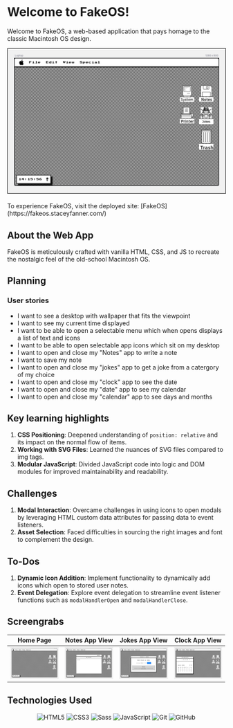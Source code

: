 # Welcome to FakeOS!

Welcome to FakeOS, a web-based application that pays homage to the classic Macintosh OS design.

<div align="center">

  <img src="./brief/screengrabs/homepage.png" alt="Homepage Screenshot" style="border: 1px solid black">

</div>
 
 <br>
To experience FakeOS, visit the deployed site: [FakeOS](https://fakeos.staceyfanner.com/)

## About the Web App

FakeOS is meticulously crafted with vanilla HTML, CSS, and JS to recreate the nostalgic feel of the old-school Macintosh OS.

## Planning

### User stories

- I want to see a desktop with wallpaper that fits the viewpoint
- I want to see my current time displayed
- I want to be able to open a selectable menu which when opens displays a list of text and icons
- I want to be able to open selectable app icons which sit on my desktop
- I want to open and close my "Notes" app to write a note
- I want to save my note
- I want to open and close my "jokes" app to get a joke from a catergory of my choice
- I want to open and close my "clock" app to see the date
- I want to open and close my "date" app to see my calendar
- I want to open and close my "calendar" app to see days and months

## Key learning highlights

1. **CSS Positioning**: Deepened understanding of `position: relative` and its impact on the normal flow of items.
2. **Working with SVG Files**: Learned the nuances of SVG files compared to img tags.
3. **Modular JavaScript**: Divided JavaScript code into logic and DOM modules for improved maintainability and readability.

## Challenges

1. **Modal Interaction**: Overcame challenges in using icons to open modals by leveraging HTML custom data attributes for passing data to event listeners.
2. **Asset Selection**: Faced difficulties in sourcing the right images and font to complement the design.

## To-Dos

1. **Dynamic Icon Addition**: Implement functionality to dynamically add icons which open to stored user notes.
2. **Event Delegation**: Explore event delegation to streamline event listener functions such as `modalHandlerOpen` and `modalHandlerClose`.

## Screengrabs

| Home Page                                                     | Notes App View                                                | Jokes App View                                                | Clock App View                                                        |
| ------------------------------------------------------------- | ------------------------------------------------------------- | ------------------------------------------------------------- | --------------------------------------------------------------------- |
| <img src="./brief/screengrabs/homepage.png" title="homepage"> | <img src="./brief/screengrabs/notes.png" title="Notes app" /> | <img src="./brief/screengrabs/chuck.png" title="Jokes app" /> | <img src="./brief/screengrabs/clock.png" title="Find a nanny page" /> |

## Technologies Used

<div align="center">

![HTML5](https://img.shields.io/badge/-HTML5-05122A?style=flat&logo=html5)
![CSS3](https://img.shields.io/badge/-CSS3-05122A?style=flat&logo=css3)
![Sass](https://img.shields.io/badge/-Sass-05122A?style=flat&logo=sass)
![JavaScript](https://img.shields.io/badge/-JavaScript-05122A?style=flat&logo=javascript)
![Git](https://img.shields.io/badge/-Git-05122A?style=flat&logo=git)
![GitHub](https://img.shields.io/badge/-GitHub-05122A?style=flat&logo=github)

</div>

</div>
